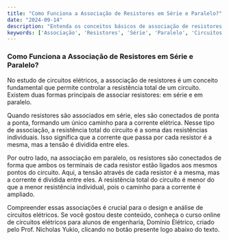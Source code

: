 ```yaml
---
title: "Como Funciona a Associação de Resistores em Série e Paralelo?"
date: "2024-09-14"
description: "Entenda os conceitos básicos de associação de resistores em circuitos elétricos, abordando as diferenças entre série e paralelo."
keywords: ['Associação', 'Resistores', 'Série', 'Paralelo', 'Circuitos Elétricos']
---
```


### Como Funciona a Associação de Resistores em Série e Paralelo?

No estudo de circuitos elétricos, a associação de resistores é um conceito fundamental que permite controlar a resistência total de um circuito. Existem duas formas principais de associar resistores: em série e em paralelo. 

Quando resistores são associados em série, eles são conectados de ponta a ponta, formando um único caminho para a corrente elétrica. Nesse tipo de associação, a resistência total do circuito é a soma das resistências individuais. Isso significa que a corrente que passa por cada resistor é a mesma, mas a tensão é dividida entre eles.

Por outro lado, na associação em paralelo, os resistores são conectados de forma que ambos os terminais de cada resistor estão ligados aos mesmos pontos do circuito. Aqui, a tensão através de cada resistor é a mesma, mas a corrente é dividida entre eles. A resistência total do circuito é menor do que a menor resistência individual, pois o caminho para a corrente é ampliado.

Compreender essas associações é crucial para o design e análise de circuitos elétricos. Se você gostou deste conteúdo, conheça o curso online de circuitos elétricos para alunos de engenharia, Domínio Elétrico, criado pelo Prof. Nicholas Yukio, clicando no botão presente logo abaixo do texto.